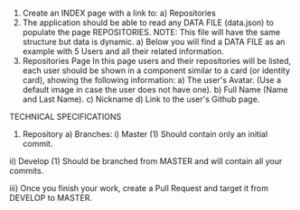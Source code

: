 1) Create an INDEX page with a link to:
a) Repositories
2) The application should be able to read any DATA FILE (data.json) to populate the page
REPOSITORIES.
NOTE: This file will have the same structure but data is dynamic.
a) Below you will find a DATA FILE as an example with 5 Users ​and ​all their related information.
3) Repositories Page
In this page users and their repositories will be listed, each user should be shown in a
component similar to a card (or identity card), showing the following information:
a) The user's Avatar. (Use a default image in case the user does not have one).
b) Full Name (Name and Last Name).
c) Nickname
d) Link to the user's Github page.

TECHNICAL SPECIFICATIONS
1) Repository
a) Branches:
i) Master
(1) Should contain only an initial commit.

ii) Develop
(1) Should be branched from MASTER and will contain all your commits.

iii) Once you finish your work, create a Pull Request and target it from DEVELOP to MASTER.
